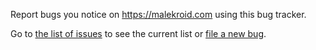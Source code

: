 Report bugs you notice on https://malekroid.com using this bug tracker.

Go to [the list of issues](../../issues) to see the current list or [file a new bug](../../issues/new).
